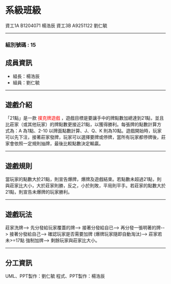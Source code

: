 

# 系級班級

資工1A B1204071 楊浩辰
資工3B A9251122 劉仁毓

---

### 組別號碼 : 15



## 成員資訊

- 組長：楊浩辰
- 組員：劉仁毓

---

##  遊戲介紹
「21點」是一款 <font color = #FF0000>撲克牌遊戲</font> ，遊戲目標是要讓手中的牌點數加總達到21點，並且比莊家（或其他玩家）的牌點數更接近21點，以獲得勝利。每張牌的點數計算方式為：A 為1點、2-10 以牌面點數計算、J、Q、K 則為10點。遊戲開始時，玩家可以先下注，接著莊家發牌，玩家可以選擇要牌或停牌，當所有玩家都停牌後，莊家會依照一定規則抽牌，最後比較點數決定輸贏。

---

## 遊戲規則
當玩家的點數大於21點，則宣告爆牌，爆牌及遊戲結束。若點數未超過21點，則與莊家比大小，大於莊家則勝，反之，小於則敗，平局則平手。若莊家的點數大於21點，則宣告未爆牌的玩家勝利。

---

## 遊戲玩法
莊家洗牌-->
先分發給玩家覆蓋的牌-->
接著分發給自已-->
再分發一張明著的牌-->
接著分發給自己-->
確認玩家是否需要加牌 (爆牌玩家隨即自動淘汰)-->
莊家若未>=17點 強制加牌-->
剩餘玩家與莊家比大小。

---
## 分工資訊
UML、PPT製作：劉仁毓
程式、PPT製作：楊浩辰
